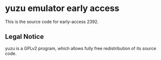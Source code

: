 yuzu emulator early access
=============

This is the source code for early-access 2392.

## Legal Notice

yuzu is a GPLv2 program, which allows fully free redistribution of its source code.